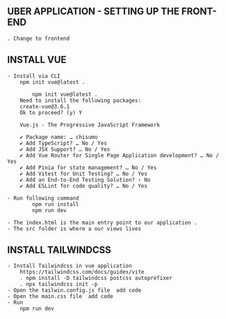 ## UBER APPLICATION - SETTING UP THE FRONT-END
    . Change to frontend

## INSTALL VUE 
    - Install via CLI
        npm init vue@latest .

            npm init vue@latest .
        Need to install the following packages:
        create-vue@3.6.1
        Ok to proceed? (y) Y
        
        Vue.js - The Progressive JavaScript Framework
        
        ✔ Package name: … chisumo
        ✔ Add TypeScript? … No / Yes
        ✔ Add JSX Support? … No / Yes
        ✔ Add Vue Router for Single Page Application development? … No / Yes
        ✔ Add Pinia for state management? … No / Yes
        ✔ Add Vitest for Unit Testing? … No / Yes
        ✔ Add an End-to-End Testing Solution? › No
        ✔ Add ESLint for code quality? … No / Yes

    - Run following command
            npm run install
            npm run dev

    - The index.html is the main entry point to our application .
    - The src folder is where a our views lives

## INSTALL TAILWINDCSS
    - Install Tailwindcss in vue application
        https://tailwindcss.com/docs/guides/vite
        . npm install -D tailwindcss postcss autoprefixer
        . npx tailwindcss init -p
    - Open the tailwin.config.js file  add code
    - Open the main.css file  add code
    - Run 
        npm run dev


